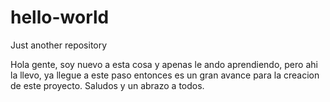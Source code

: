# hello-world
Just another repository

Hola gente, soy nuevo a esta cosa y apenas le ando aprendiendo, pero ahi la llevo, ya llegue a este paso entonces es un gran avance para la creacion de este proyecto. Saludos y un abrazo a todos.

